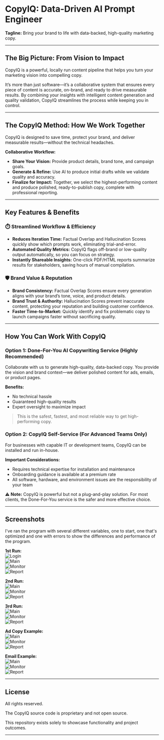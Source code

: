 # CopyIQ: Data-Driven AI Prompt Engineer 
**Tagline:** Bring your brand to life with data-backed, high-quality marketing copy.

---

## The Big Picture: From Vision to Impact
CopyIQ is a powerful, locally run content pipeline that helps you turn your marketing vision into compelling copy.

It’s more than just software—it’s a collaborative system that ensures every piece of content is accurate, on-brand, and ready to drive measurable results. By combining your insights with intelligent content generation and quality validation, CopyIQ streamlines the process while keeping you in control.

---

## The CopyIQ Method: How We Work Together
CopyIQ is designed to save time, protect your brand, and deliver measurable results—without the technical headaches.

**Collaborative Workflow:**  
- **Share Your Vision:** Provide product details, brand tone, and campaign goals.  
- **Generate & Refine:** Use AI to produce initial drafts while we validate quality and accuracy.  
- **Finalize for Impact:** Together, we select the highest-performing content and produce polished, ready-to-publish copy, complete with professional reporting.

---

## Key Features & Benefits

### ⏱️ Streamlined Workflow & Efficiency
- **Reduces Iteration Time:** Factual Overlap and Hallucination Scores quickly show which prompts work, eliminating trial-and-error.  
- **Automated Quality Metrics:** CopyIQ flags off-brand or low-quality output automatically, so you can focus on strategy.  
- **Instantly Shareable Insights:** One-click PDF/HTML reports summarize results for stakeholders, saving hours of manual compilation.

### 🛡️ Brand Value & Reputation
- **Brand Consistency:** Factual Overlap Scores ensure every generation aligns with your brand’s tone, voice, and product details.  
- **Brand Trust & Authority:** Hallucination Scores prevent inaccurate content, protecting your reputation and building customer confidence.  
- **Faster Time-to-Market:** Quickly identify and fix problematic copy to launch campaigns faster without sacrificing quality.

---

## How You Can Work With CopyIQ

### Option 1: Done-For-You AI Copywriting Service (Highly Recommended)
Collaborate with us to generate high-quality, data-backed copy. You provide the vision and brand context—we deliver polished content for ads, emails, or product pages.

**Benefits:**  
- No technical hassle  
- Guaranteed high-quality results  
- Expert oversight to maximize impact  

> This is the safest, fastest, and most reliable way to get high-performing copy.

### Option 2: CopyIQ Self-Service (For Advanced Teams Only)
For businesses with capable IT or development teams, CopyIQ can be installed and run in-house.

**Important Considerations:**  
- Requires technical expertise for installation and maintenance  
- Onboarding guidance is available at a premium rate  
- All software, hardware, and environment issues are the responsibility of your team  

⚠️ **Note:** CopyIQ is powerful but not a plug-and-play solution. For most clients, the Done-For-You service is the safer and more effective choice.

---

## Screenshots
I've ran the program with several different variables, one to start, one that's optimized and one with errors to show the differences and performance of the program.


**1st Run:**  
![Login](https://github.com/Todd2112/My-Portfolio/blob/master/CopyIq/1st_run_log-in.png)  
![Main](https://github.com/Todd2112/My-Portfolio/blob/master/CopyIq/1st_run_main.png)  
![Monitor](https://github.com/Todd2112/My-Portfolio/blob/master/CopyIq/1st_run_monitor.png)  
![Report](https://github.com/Todd2112/My-Portfolio/blob/master/CopyIq/1st_run_report.png)

**2nd Run:**  
![Main](https://github.com/Todd2112/My-Portfolio/blob/master/CopyIq/2nd_run_main.png)  
![Monitor](https://github.com/Todd2112/My-Portfolio/blob/master/CopyIq/2nd_run_monitor.png)  
![Report](https://github.com/Todd2112/My-Portfolio/blob/master/CopyIq/2nd_run_report.png)

**3rd Run:**  
![Main](https://github.com/Todd2112/My-Portfolio/blob/master/CopyIq/3rd_run_main.png)  
![Monitor](https://github.com/Todd2112/My-Portfolio/blob/master/CopyIq/3rd_run_monitor.png)  
![Report](https://github.com/Todd2112/My-Portfolio/blob/master/CopyIq/3rd_run_report.png)

**Ad Copy Example:**  
![Main](https://github.com/Todd2112/My-Portfolio/blob/master/CopyIq/ad_copy_main.png)  
![Monitor](https://github.com/Todd2112/My-Portfolio/blob/master/CopyIq/ad_copy_monitor.png)  
![Report](https://github.com/Todd2112/My-Portfolio/blob/master/CopyIq/ad_copy_report.png)

**Email Example:**  
![Main](https://github.com/Todd2112/My-Portfolio/blob/master/CopyIq/email_main.png)  
![Monitor](https://github.com/Todd2112/My-Portfolio/blob/master/CopyIq/email_monitor.png)  
![Report](https://github.com/Todd2112/My-Portfolio/blob/master/CopyIq/email_report.png)

---

## License
All rights reserved.

The CopyIQ source code is proprietary and not open source.

This repository exists solely to showcase functionality and project outcomes.

---
